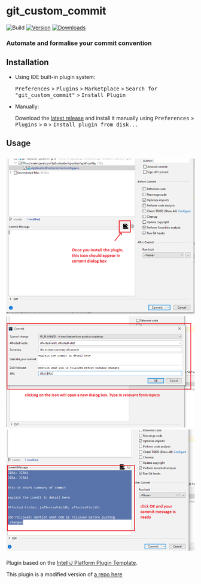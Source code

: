 # git_custom_commit

![Build](https://github.com/shan-96/git_custom_commit/workflows/Build/badge.svg)
[![Version](https://img.shields.io/jetbrains/plugin/v/com.github.shan-96.gitcustomcommit.svg)](https://plugins.jetbrains.com/plugin/com.github.shan-96.gitcustomcommit)
[![Downloads](https://img.shields.io/jetbrains/plugin/d/com.github.shan-96.gitcustomcommit.svg)](https://plugins.jetbrains.com/plugin/com.github.shan-96.gitcustomcommit)

<!-- Plugin description -->
<h3>Automate and formalise your commit convention</h3>
<!-- Plugin description end -->

## Installation

- Using IDE built-in plugin system:
  
  <kbd>Preferences</kbd> > <kbd>Plugins</kbd> > <kbd>Marketplace</kbd> > <kbd>Search for "git_custom_commit"</kbd> >
  <kbd>Install Plugin</kbd>
  
- Manually:

  Download the [latest release](https://github.com/shan-96/git_custom_commit/releases/latest) and install it manually using
  <kbd>Preferences</kbd> > <kbd>Plugins</kbd> > <kbd>⚙️</kbd> > <kbd>Install plugin from disk...</kbd>

## Usage
![screenshot1](static/commit1.png)
![screenshot2](static/commit2.png)
![screenshot3](static/commit3.png)
---
Plugin based on the [IntelliJ Platform Plugin Template][template].

[template]: https://github.com/JetBrains/intellij-platform-plugin-template
This plugin is a modified version of [a repo here](https://github.com/MobileTribe/commit-template-idea-plugin)
